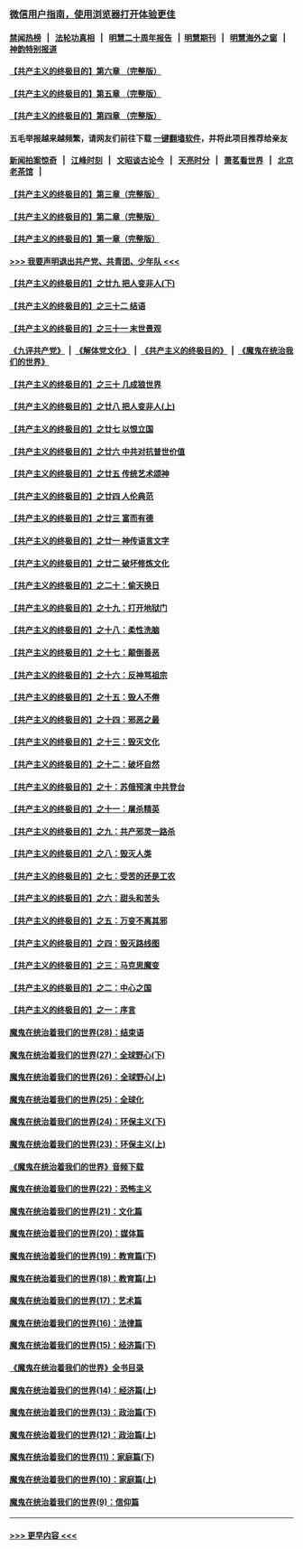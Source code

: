 ### [微信用户指南，使用浏览器打开体验更佳](https://github.com/gfw-breaker/banned-news1/blob/master/indexes/wechat-guide.md?t=0)
#### [禁闻热榜](热点新闻.md?t=0)  &nbsp;&nbsp;|&nbsp;&nbsp; [法轮功真相](https://github.com/gfw-breaker/truth/blob/master/README.md?t=0) &nbsp;&nbsp;|&nbsp;&nbsp; [明慧二十周年报告](https://github.com/gfw-breaker/mh-reports/blob/master/README.md?t=0) &nbsp;&nbsp;|&nbsp;&nbsp;[明慧期刊](https://github.com/gfw-breaker/mh-qikan) &nbsp;&nbsp;|&nbsp;&nbsp; [明慧海外之窗](https://github.com/gfw-breaker/mh-news/blob/master/README.md?t=0) &nbsp;&nbsp;|&nbsp;&nbsp; [神韵特别报道](https://github.com/gfw-breaker/mh-news/blob/master/shenyun.md?t=0)
#### [【共产主义的终极目的】第六章 （完整版）](../pages/nsc422/n11428913.md?t=02111933) 
#### [【共产主义的终极目的】第五章 （完整版）](../pages/nsc422/n11428912.md?t=02111933) 
#### [【共产主义的终极目的】第四章 （完整版）](../pages/nsc422/n11428907.md?t=02111933) 
#### 五毛举报越来越频繁，请网友们前往下载 [一键翻墙软件](https://github.com/gfw-breaker/ssr-accounts)，并将此项目推荐给亲友
#### [新闻拍案惊奇](https://github.com/gfw-breaker/banned-news1/blob/master/pages/link4.md) &nbsp;&nbsp;|&nbsp;&nbsp; [江峰时刻](https://github.com/gfw-breaker/banned-news1/blob/master/pages/link4.md) &nbsp;&nbsp;|&nbsp;&nbsp; [文昭谈古论今](https://github.com/gfw-breaker/banned-news1/blob/master/pages/link4.md) &nbsp;&nbsp;|&nbsp;&nbsp; [天亮时分](https://github.com/gfw-breaker/banned-news1/blob/master/pages/link4.md) &nbsp;&nbsp;|&nbsp;&nbsp; [萧茗看世界](https://github.com/gfw-breaker/banned-news1/blob/master/pages/link4.md) &nbsp;&nbsp;|&nbsp;&nbsp; [北京老茶馆](https://github.com/gfw-breaker/banned-news1/blob/master/pages/link4.md) &nbsp;&nbsp;|&nbsp;&nbsp; 
#### [【共产主义的终极目的】第三章（完整版）](../pages/nsc422/n11428848.md?t=02111933) 
#### [【共产主义的终极目的】第二章（完整版）](../pages/nsc422/n11428831.md?t=02111933) 
#### [【共产主义的终极目的】第一章（完整版）](../pages/nsc422/n11417651.md?t=02111933) 
#### [>>> 我要声明退出共产党、共青团、少年队 <<<](https://github.com/begood0513/goodnews/blob/master/quit/letter.md) 
#### [【共产主义的终极目的】之廿九 把人变非人(下)](../pages/nsc422/n11344140.md?t=02111933) 
#### [【共产主义的终极目的】之三十二 结语](../pages/nsc422/n11360535.md?t=02111933) 
#### [【共产主义的终极目的】之三十一 末世景观](../pages/nsc422/n11351129.md?t=02111933) 
#### [《九评共产党》](https://github.com/begood0513/9ping.md/blob/master/README.md) &nbsp;|&nbsp; [《解体党文化》](../../../../jtdwh.md/blob/master/README.md)  &nbsp;|&nbsp; [《共产主义的终极目的》](../../../../gczydzjmd.md/blob/master/README.md) &nbsp;|&nbsp; [《魔鬼在统治我们的世界》](../../../../mgztzwmdsj.md/blob/master/README.md) 
#### [【共产主义的终极目的】之三十 几成狼世界](../pages/nsc422/n11348280.md?t=02111933) 
#### [【共产主义的终极目的】之廿八 把人变非人(上)](../pages/nsc422/n11340492.md?t=02111933) 
#### [【共产主义的终极目的】之廿七 以恨立国](../pages/nsc422/n11336944.md?t=02111933) 
#### [【共产主义的终极目的】之廿六 中共对抗普世价值](../pages/nsc422/n11324785.md?t=02111933) 
#### [【共产主义的终极目的】之廿五 传统艺术颂神](../pages/nsc422/n11296396.md?t=02111933) 
#### [【共产主义的终极目的】之廿四 人伦典范](../pages/nsc422/n11296397.md?t=02111933) 
#### [【共产主义的终极目的】之廿三 富而有德](../pages/nsc422/n11283598.md?t=02111933) 
#### [【共产主义的终极目的】之廿一 神传语言文字](../pages/nsc422/n11263265.md?t=02111933) 
#### [【共产主义的终极目的】之廿二 破坏修炼文化](../pages/nsc422/n11245728.md?t=02111933) 
#### [【共产主义的终极目的】之二十：偷天换日](../pages/nsc422/n11238846.md?t=02111933) 
#### [【共产主义的终极目的】之十九：打开地狱门](../pages/nsc422/n11206376.md?t=02111933) 
#### [【共产主义的终极目的】之十八：柔性洗脑](../pages/nsc422/n11199994.md?t=02111933) 
#### [【共产主义的终极目的】之十七：颠倒善恶](../pages/nsc422/n11179782.md?t=02111933) 
#### [【共产主义的终极目的】之十六：反神骂祖宗](../pages/nsc422/n11166798.md?t=02111933) 
#### [【共产主义的终极目的】之十五：毁人不倦](../pages/nsc422/n11166792.md?t=02111933) 
#### [【共产主义的终极目的】之十四：邪恶之最](../pages/nsc422/n11150249.md?t=02111933) 
#### [【共产主义的终极目的】之十三：毁灭文化](../pages/nsc422/n11135227.md?t=02111933) 
#### [【共产主义的终极目的】之十二：破坏自然](../pages/nsc422/n11135214.md?t=02111933) 
#### [【共产主义的终极目的】之十：苏俄预演 中共登台](../pages/nsc422/n11118424.md?t=02111933) 
#### [【共产主义的终极目的】之十一：屠杀精英](../pages/nsc422/n11118442.md?t=02111933) 
#### [【共产主义的终极目的】之九：共产邪灵一路杀](../pages/nsc422/n11114139.md?t=02111933) 
#### [【共产主义的终极目的】之八：毁灭人类](../pages/nsc422/n11108503.md?t=02111933) 
#### [【共产主义的终极目的】之七：受苦的还是工农](../pages/nsc422/n11101809.md?t=02111933) 
#### [【共产主义的终极目的】之六：甜头和苦头](../pages/nsc422/n11096971.md?t=02111933) 
#### [【共产主义的终极目的】之五：万变不离其邪](../pages/nsc422/n11091285.md?t=02111933) 
#### [【共产主义的终极目的】之四：毁灭路线图](../pages/nsc422/n11086284.md?t=02111933) 
#### [【共产主义的终极目的】之三：马克思魔变](../pages/nsc422/n11061941.md?t=02111933) 
#### [【共产主义的终极目的】之二：中心之国](../pages/nsc422/n11047728.md?t=02111933) 
#### [【共产主义的终极目的】之一：序言](../pages/nsc422/n11086077.md?t=02111933) 
#### [魔鬼在统治着我们的世界(28)：结束语](../pages/nsc422/n10936246.md?t=02111933) 
#### [魔鬼在统治着我们的世界(27)：全球野心(下)](../pages/nsc422/n10928319.md?t=02111933) 
#### [魔鬼在统治着我们的世界(26)：全球野心(上)](../pages/nsc422/n10900318.md?t=02111933) 
#### [魔鬼在统治着我们的世界(25)：全球化](../pages/nsc422/n10788205.md?t=02111933) 
#### [魔鬼在统治着我们的世界(24)：环保主义(下)](../pages/nsc422/n10695307.md?t=02111933) 
#### [魔鬼在统治着我们的世界(23)：环保主义(上)](../pages/nsc422/n10688613.md?t=02111933) 
#### [《魔鬼在统治着我们的世界》音频下载](../pages/nsc422/n10635553.md?t=02111933) 
#### [魔鬼在统治着我们的世界(22)：恐怖主义](../pages/nsc422/n10614727.md?t=02111933) 
#### [魔鬼在统治着我们的世界(21)：文化篇](../pages/nsc422/n10597706.md?t=02111933) 
#### [魔鬼在统治着我们的世界(20)：媒体篇](../pages/nsc422/n10586579.md?t=02111933) 
#### [魔鬼在统治着我们的世界(19)：教育篇(下)](../pages/nsc422/n10564808.md?t=02111933) 
#### [魔鬼在统治着我们的世界(18)：教育篇(上)](../pages/nsc422/n10526970.md?t=02111933) 
#### [魔鬼在统治着我们的世界(17)：艺术篇](../pages/nsc422/n10499093.md?t=02111933) 
#### [魔鬼在统治着我们的世界(16)：法律篇](../pages/nsc422/n10485969.md?t=02111933) 
#### [魔鬼在统治着我们的世界(15)：经济篇(下)](../pages/nsc422/n10469975.md?t=02111933) 
#### [《魔鬼在统治着我们的世界》全书目录](../pages/nsc422/n10464261.md?t=02111933) 
#### [魔鬼在统治着我们的世界(14)：经济篇(上)](../pages/nsc422/n10457370.md?t=02111933) 
#### [魔鬼在统治着我们的世界(13)：政治篇(下)](../pages/nsc422/n10448270.md?t=02111933) 
#### [魔鬼在统治着我们的世界(12)：政治篇(上)](../pages/nsc422/n10444576.md?t=02111933) 
#### [魔鬼在统治着我们的世界(11)：家庭篇(下)](../pages/nsc422/n10440961.md?t=02111933) 
#### [魔鬼在统治着我们的世界(10)：家庭篇(上)](../pages/nsc422/n10435448.md?t=02111933) 
#### [魔鬼在统治着我们的世界(9)：信仰篇](../pages/nsc422/n10432159.md?t=02111933) 

----
#### [ >>> 更早内容 <<< ](../indexes/nsc422-earlier.md)
